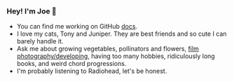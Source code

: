 ### Hey! I'm Joe 👋

- You can find me working on GitHub [docs](https://docs.github.com/).
- I love my cats, Tony and Juniper. They are best friends and so cute I can barely handle it. 
- Ask me about growing vegetables, pollinators and flowers, [film photography/developing](https://jorclork.com/photos/), having too many hobbies, ridiculously long books, and weird chord progressions. 
- I'm probably listening to Radiohead, let's be honest. 
